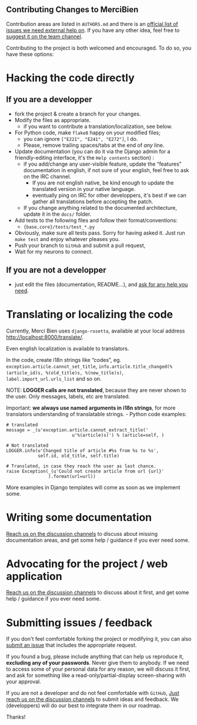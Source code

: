 Contributing Changes to MerciBien
---------------------------------

Contribution areas are listed in `AUTHORS.md` and there is an [official list of issues we need external help on][help]. If you have any other idea, feel free to [suggest it on the team channel][team].

Contributing to the project is both welcomed and encouraged. To do so, you have these options:


# Hacking the code directly

## If you are a developper

- fork the project & create a branch for your changes.
- Modify the files as appropriate.
	- if you want to contribute a translation/localization, see below.
- For Python code, make `flake8` happy on your modified files;
	- you can ignore `["E221", "E241", "E272"]`, I do.
	- Please, remove trailing spaces/tabs at the end of *any* line.
-  Update documentation (you can do it via the Django admin for a friendly-editing interface, it's the `Help contents` section) :
	- if you add/change any user-visible feature, update the “features” documentation in english, if not sure of your english, feel free to ask on the IRC channel.
		- If you are not english native, be kind enough to update the translated version in your native language.
		- eventually ping on IRC for other developpers, it's best if we can gather all translations before accepting the patch.
	- If you change anything related to the documented architecture, update it in the `docs/` folder.
- Add tests to the following files and follow their format/conventions:
    - `{base,core}/tests/test_*.py`
-  Obviously, make sure all tests pass. Sorry for having asked it. Just run `make test` and enjoy whatever pleases you.
- Push your branch to `GitHub` and submit a pull request,
- Wait for my neurons to connect.

## If you are not a developper

- just edit the files (documentation, README…), and [ask for any help you need][team].


# Translating or localizing the code

Currently, Merci Bien uses `django-rosetta`, available at your local address [http://localhost:8000/translate/](http://localhost:8000/translate/).

Even english localization is available to translators.

In the code, create i18n strings like “codes”, eg. `exception.article.cannot_set_title`, `info.article.title_changed(%(article_id)s, %(old_title)s, %(new_title)s)`, `label.import_url.urls_list` and so on.

NOTE: **LOGGER calls are not translated**, because they are never shown to the user. Only messages, labels, etc are translated.

Important: **we always use named arguments in i18n strings**, for more translators understanding of translatable strings.
    - Python code examples:

	# translated
    message = _(u'exception.article.cannot_extract_title('
                             u'%(article)s)') % (article=self, )

    # Not translated
    LOGGER.info(u'Changed title of article #%s from %s to %s',
                self.id, old_title, self.title)

    # Translated, in case they reach the user as last chance.
    raise Exception(_(u'Could not create article from url {url}'
                    ).format(url=url))

More examples in Django templates will come as soon as we implement some.


# Writing some documentation

[Reach us on the discussion channels][team] to discuss about missing documentation areas, and get some help / guidance if you ever need some.


# Advocating for the project / web application

[Reach us on the discussion channels][team] to discuss about it first, and get some help / guidance if you ever need some.


# Submitting issues / feedback

If you don't feel comfortable forking the project or modifying it, you can also [submit an issue](https://github.com/mercibien/mercibien.net/issues) that includes the appropriate request.

If you found a bug, please include anything that can help us reproduce it, **excluding any of your passwords**. Never give them to anybody. If we need to access some of your personal data for any reason, we will discuss it first, and ask for something like a read-only/partial-display screen-sharing with your approval.

If you are not a developer and do not feel comfortable with `GitHub`, [Just reach us on the discussion channels][team] to submit ideas and feedback. We (developpers) will do our best to integrate them in our roadmap.

Thanks!


  [team]: http://teams.1flow.net/mercibien/channels/town-square
  [help]: https://github.com/mercibien/mercibien.net/issues?labels=needs+help&page=1&state=open
